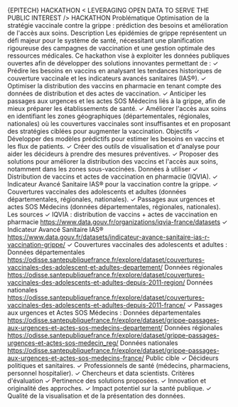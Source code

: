{EPITECH}
HACKATHON
< LEVERAGING OPEN DATA TO SERVE THE PUBLIC INTEREST />
HACKATHON
Problématique
Optimisation de la stratégie vaccinale contre la grippe : prédiction des besoins et amélioration de l'accès aux soins.
Description
Les épidémies de grippe représentent un défi majeur pour le système de santé, nécessitant une planification rigoureuse des campagnes de vaccination et une gestion optimale des ressources médicales. Ce hackathon vise à exploiter les données publiques ouvertes afin de développer des solutions innovantes permettant de :
✓ Prédire les besoins en vaccins en analysant les tendances historiques de couverture vaccinale et les indicateurs avancés sanitaires (IAS®).
✓ Optimiser la distribution des vaccins en pharmacie en tenant compte des données de distribution et des actes de vaccination.
✓ Anticiper les passages aux urgences et les actes SOS Médecins liés à la grippe, afin de mieux préparer les établissements de santé.
✓ Améliorer l'accès aux soins en identifiant les zones géographiques (départementales, régionales, nationales) où les couvertures vaccinales sont insuffisantes et en proposant des stratégies ciblées pour augmenter la vaccination.
Objectifs
✓ Développer des modèles prédictifs pour estimer les besoins en vaccins et les flux de patients.
✓ Créer des outils de visualisation et d'analyse pour aider les décideurs à prendre des mesures préventives.
✓ Proposer des solutions pour améliorer la distribution des vaccins et l'accès aux soins, notamment dans les zones sous-vaccinées.
Données à utiliser
✓ Distribution de vaccins et actes de vaccination en pharmacie (IQVIA).
✓ Indicateur Avancé Sanitaire IAS® pour la vaccination contre la grippe.
✓ Couvertures vaccinales des adolescents et adultes (données départementales, régionales, nationales).
✓ Passages aux urgences et actes SOS Médecins (données départementales, régionales, nationales).
Les sources
✓ IQVIA : distribution de vaccins + actes de vaccination en pharmacie
https://www.data.gouv.fr/organizations/iqvia-france/datasets
✓ Indicateur Avancé Sanitaire IAS®
https://www.data.gouv.fr/datasets/indicateur-avance-sanitaire-ias-r-vaccination-grippe/
✓ Couvertures vaccinales des adolescents et adultes :
Données départementales
https://odisse.santepubliquefrance.fr/explore/dataset/couvertures-vaccinales-des-adolescent-et-adultes-departement/
Données régionales
https://odisse.santepubliquefrance.fr/explore/dataset/couvertures-vaccinales-des-adolescents-et-adultes-depuis-2011-region/
Données nationales
https://odisse.santepubliquefrance.fr/explore/dataset/couvertures-vaccinales-des-adolescents-et-adultes-depuis-2011-france/
✓ Passages aux urgences et Actes SOS Médecins :
Données départementales
https://odisse.santepubliquefrance.fr/explore/dataset/grippe-passages-aux-urgences-et-actes-sos-medecins-departement/
Données régionales
https://odisse.santepubliquefrance.fr/explore/dataset/grippe-passages-urgences-et-actes-sos-medecin_reg/
Données nationales
https://odisse.santepubliquefrance.fr/explore/dataset/grippe-passages-aux-urgences-et-actes-sos-medecins-france/
Public cible
✓ Décideurs politiques et sanitaires.
✓ Professionnels de santé (médecins, pharmaciens, personnel hospitalier).
✓ Chercheurs et data scientists.
Critères d'évaluation
✓ Pertinence des solutions proposées.
✓ Innovation et originalité des approches.
✓ Impact potentiel sur la santé publique.
✓ Qualité de la visualisation et de la présentation des données.